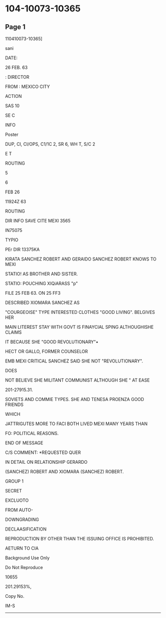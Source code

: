 # 104-10073-10365

## Page 1

110410073-10365]

sani

DATE:

26 FEB. 63

: DIRECTOR

FROM : MEXICO CITY

ACTION

SAS 10

SE C

INFO

Poster

DUP, CI, CI/OPS, C1/1C 2, SR 6, WH T, S/C 2

E T

ROUTING

5

6

FEB 26

11924Z 63

ROUTING

DIR INFO SAVE CITE MEXI 3565

IN75075

TYPIO

PEr DIR 13375KA

KIRATA SANCHEZ ROBERT AND GERAIDO SANCHEZ ROBERT KNOWS TO MEXI

STATIO! AS BROTHER AND SISTER.

STATIO: POUCHING XIQiARASS "p"

FILE 25 FEB 63. ON 25 FF3

DESCRIBED XIOMARA SANCHEZ AS

"COURGEOISE" TYPE INTERESTED CLOTHES "GOOD LIVING". BELGIVES HER

MAIN LITEREST STAY WITH GOVT IS FINAYCIAL SPING ALTHOUGHISHE CLAIMS

IT BECAUSE SHE "GOOD REVOLUTIONARY"•

HECT OR GALLO, FORMER COUNSELOR

EMB MEXI CRITICAL SANCHEZ SAID SHE NOT "REVOLUTIONARY".

DOES

NOT BELIEVE SHE MILITANT COMMUNIST ALTHOUGH SHE " AT EASE

201-27915.31.

SOVIETS AND COMMIE TYPES. SHE AND TENESA PROENZA GOOD FRIENDS

WHICH

JATTRIGUTES MORE TO FACI BOTH LIVED MEXI MANY YEARS THAN

FO: POLITICAL REASONS.

END OF MESSAGE

C/S COMMENT: *REQUESTED QUER

IN DETAIL ON RELATIONSHIP GERARDO

(SANCHEZ) ROBERT AND XIOMARA (SANCHEZ) ROBERT.

GROUP 1

SECRET

EXCLUOTO

FROM AUTO-

DOWNGRADING

DECLAASIFICATION

REPRODUCTION BY OTHER THAN THE ISSUING OFFICE IS PROHIBITED.

AETURN TO CIA

Background Use Only

Do Not Reproduce

10655

201.29153%,

Copy No.

IM-S

---

